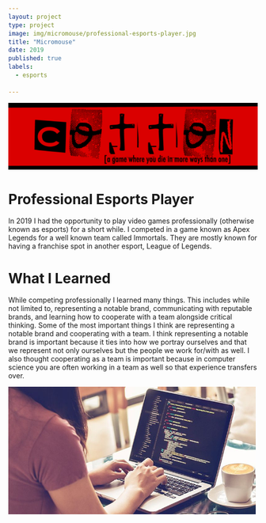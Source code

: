 ```yaml
---
layout: project
type: project
image: img/micromouse/professional-esports-player.jpg
title: "Micromouse"
date: 2019
published: true
labels:
  - esports

---
```

<img class="img-fluid" src="../img/cotton/cotton-header.png">

# Professional Esports Player
In 2019 I had the opportunity to play video games professionally (otherwise known as esports) for a short while.  I competed in a game known as Apex Legends for a well known team called Immortals.  They are mostly known for having a franchise spot in another esport, League of Legends.

# What I Learned
While competing professionally I learned many things.  This includes while not limited to, representing a notable brand, communicating with reputable brands, and learning how to cooperate with a team alongside critical thinking.  Some of the most important things I think are representing a notable brand and cooperating with a team.  I think representing a notable brand is important because it ties into how we portray ourselves and that we represent not only ourselves but the people we work for/with as well.  I also thought cooperating as a team is important because in computer science you are often working in a team as well so that experience transfers over. 

<img width="500px" class="rounded float-start pe-4" src="../img/tes_gen_blog_code7-1-800x412.jpg">
